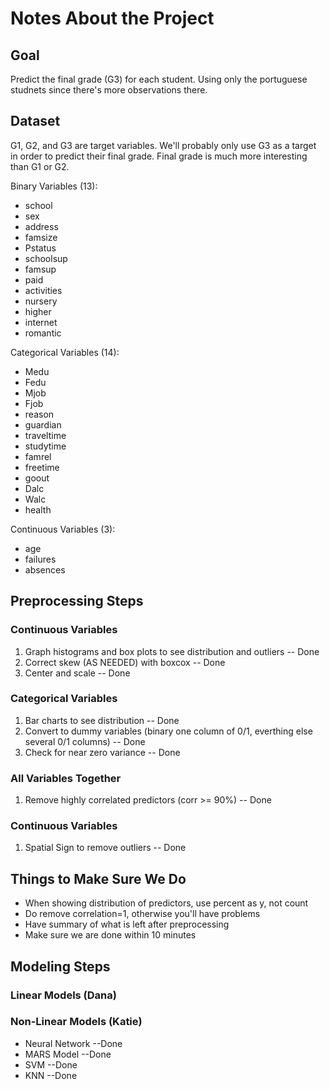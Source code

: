 # Notes About the Project

## Goal

Predict the final grade (G3) for each student. Using only the portuguese studnets since there's more observations there. 

## Dataset

G1, G2, and G3 are target variables. We'll probably only use G3 as a target in order to predict their final grade. Final grade is much more interesting than G1 or G2. 

Binary Variables (13):

* school
* sex
* address
* famsize
* Pstatus
* schoolsup
* famsup
* paid
* activities
* nursery
* higher
* internet
* romantic

Categorical Variables (14):

* Medu
* Fedu
* Mjob
* Fjob
* reason
* guardian
* traveltime
* studytime
* famrel
* freetime
* goout
* Dalc
* Walc
* health

Continuous Variables (3):
* age
* failures
* absences

## Preprocessing Steps

### Continuous Variables
1. Graph histograms and box plots to see distribution and outliers   -- Done
2. Correct skew (AS NEEDED) with boxcox   -- Done
3. Center and scale   -- Done

### Categorical Variables
1. Bar charts to see distribution   -- Done
2. Convert to dummy variables (binary one column of 0/1, everthing else several 0/1 columns)   -- Done
3. Check for near zero variance   -- Done

### All Variables Together
1. Remove highly correlated predictors (corr >= 90%)   -- Done

### Continuous Variables
1. Spatial Sign to remove outliers   -- Done

## Things to Make Sure We Do
* When showing distribution of predictors, use percent as y, not count
* Do remove correlation=1, otherwise you'll have problems
* Have summary of what is left after preprocessing
* Make sure we are done within 10 minutes

## Modeling Steps

### Linear Models (Dana)

### Non-Linear Models (Katie)
* Neural Network    --Done
* MARS Model        --Done
* SVM               --Done
* KNN               --Done
